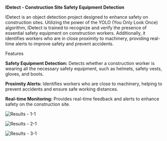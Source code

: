**IDetect - Construction Site Safety Equipment Detection**

IDetect is an object detection project designed to enhance safety on construction sites. Utilizing the power of the YOLO (You Only Look Once) algorithm, IDetect is trained to recognize and verify the presence of essential safety equipment on construction workers. Additionally, it identifies workers who are in close proximity to machinery, providing real-time alerts to improve safety and prevent accidents.

Features

**Safety Equipment Detection:** Detects whether a construction worker is wearing all the necessary safety equipment, such as helmets, safety vests, gloves, and boots.

**Proximity Alerts:** Identifies workers who are close to machinery, helping to prevent accidents and ensure safe working distances.

**Real-time Monitoring:** Provides real-time feedback and alerts to enhance safety on the construction site.


![Results - 1-1](https://github.com/Abdul-AhadKhan/IDetect/assets/101876497/55c34c40-4eb7-4f73-a349-3dd0f0631c25)

![Results - 2-1](https://github.com/Abdul-AhadKhan/IDetect/assets/101876497/e7354e1b-c123-48ab-8838-ca40518fed55)

![Results - 3-1](https://github.com/Abdul-AhadKhan/IDetect/assets/101876497/264116a8-8a07-4790-bd80-cc09b6667d52)



